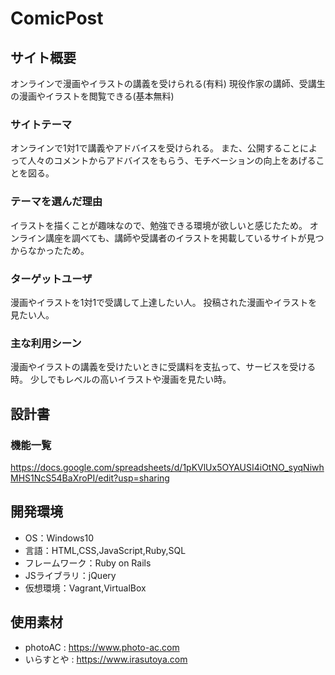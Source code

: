 # ComicPost

## サイト概要
オンラインで漫画やイラストの講義を受けられる(有料)
現役作家の講師、受講生の漫画やイラストを閲覧できる(基本無料)

### サイトテーマ
オンラインで1対1で講義やアドバイスを受けられる。
また、公開することによって人々のコメントからアドバイスをもらう、モチベーションの向上をあげることを図る。

### テーマを選んだ理由
イラストを描くことが趣味なので、勉強できる環境が欲しいと感じたため。
オンライン講座を調べても、講師や受講者のイラストを掲載しているサイトが見つからなかったため。

### ターゲットユーザ
漫画やイラストを1対1で受講して上達したい人。
投稿された漫画やイラストを見たい人。

### 主な利用シーン
漫画やイラストの講義を受けたいときに受講料を支払って、サービスを受ける時。
少しでもレベルの高いイラストや漫画を見たい時。

## 設計書

### 機能一覧
https://docs.google.com/spreadsheets/d/1pKVlUx5OYAUSI4iOtNO_syqNiwhMHS1NcS54BaXroPI/edit?usp=sharing

## 開発環境
- OS：Windows10
- 言語：HTML,CSS,JavaScript,Ruby,SQL
- フレームワーク：Ruby on Rails
- JSライブラリ：jQuery
- 仮想環境：Vagrant,VirtualBox

## 使用素材
- photoAC : https://www.photo-ac.com
- いらすとや : https://www.irasutoya.com
